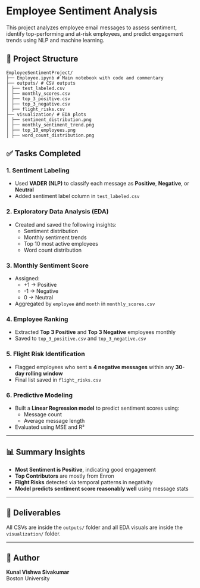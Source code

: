 # Employee Sentiment Analysis

This project analyzes employee email messages to assess sentiment, identify top-performing and at-risk employees, and predict engagement trends using NLP and machine learning.

## 📁 Project Structure
```
EmployeeSentimentProject/
├── Employee.ipynb # Main notebook with code and commentary
├── outputs/ # CSV outputs
│ ├── test_labeled.csv
│ ├── monthly_scores.csv
│ ├── top_3_positive.csv
│ ├── top_3_negative.csv
│ ├── flight_risks.csv
├── visualization/ # EDA plots
│ ├── sentiment_distribution.png
│ ├── monthly_sentiment_trend.png
│ ├── top_10_employees.png
│ ├── word_count_distribution.png
```
## ✅ Tasks Completed

### 1. Sentiment Labeling
- Used **VADER (NLP)** to classify each message as **Positive**, **Negative**, or **Neutral**
- Added sentiment label column in `test_labeled.csv`

### 2. Exploratory Data Analysis (EDA)
- Created and saved the following insights:
  - Sentiment distribution
  - Monthly sentiment trends
  - Top 10 most active employees
  - Word count distribution

### 3. Monthly Sentiment Score
- Assigned:
  - +1 → Positive
  - -1 → Negative
  - 0 → Neutral
- Aggregated by `employee` and `month` in `monthly_scores.csv`

### 4. Employee Ranking
- Extracted **Top 3 Positive** and **Top 3 Negative** employees monthly
- Saved to `top_3_positive.csv` and `top_3_negative.csv`

### 5. Flight Risk Identification
- Flagged employees who sent **≥ 4 negative messages** within any **30-day rolling window**
- Final list saved in `flight_risks.csv`

### 6. Predictive Modeling
- Built a **Linear Regression model** to predict sentiment scores using:
  - Message count
  - Average message length
- Evaluated using MSE and R²

---

## 📊 Summary Insights

- **Most Sentiment is Positive**, indicating good engagement
- **Top Contributors** are mostly from Enron
- **Flight Risks** detected via temporal patterns in negativity
- **Model predicts sentiment score reasonably well** using message stats

---

## 🚀 Deliverables

All CSVs are inside the `outputs/` folder and all EDA visuals are inside the `visualization/` folder.

---

## 👤 Author

**Kunal Vishwa Sivakumar**  
Boston University  

